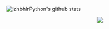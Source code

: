 ![lzhbhlrPython's github stats](https://github-readme-stats.vercel.app/api?username=lzhbhlrPython&show_icons=true&theme=slateorange&count_private=true)

<div align=center><img src="https://github-readme-stats.vercel.app/api/top-langs/?username=lzhbhlrPython&layout=compact)](https://github.com/anuraghazra/github-readme-stats" /></div>